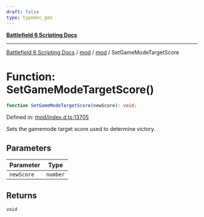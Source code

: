 ```yaml
---
draft: false
type: typedoc_gen
---
```


[**Battlefield 6 Scripting Docs**](../../../_index.md)

***

[Battlefield 6 Scripting Docs](../../../_index.md) / [mod](../../_index.md) / [mod](../_index.md) / SetGameModeTargetScore

# Function: SetGameModeTargetScore()

```ts
function SetGameModeTargetScore(newScore): void;
```

Defined in: [mod/index.d.ts:13705](https://github.com/battlefield-portal-community/portal-docs/blob/ff09b2690670f74de7e97198022e5a97ff1161ff/generators/santiago/mod/index.d.ts#L13705)

Sets the gamemode target score used to determine victory.

## Parameters

| Parameter | Type |
| ------ | ------ |
| `newScore` | `number` |

## Returns

`void`
